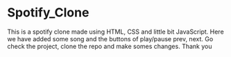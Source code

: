 # Spotify_Clone
This is a spotify clone made using HTML, CSS and little bit JavaScript.
Here we have added some song and the buttons of play/pause prev, next.
Go check the project, clone the repo and make somes changes.
Thank you
